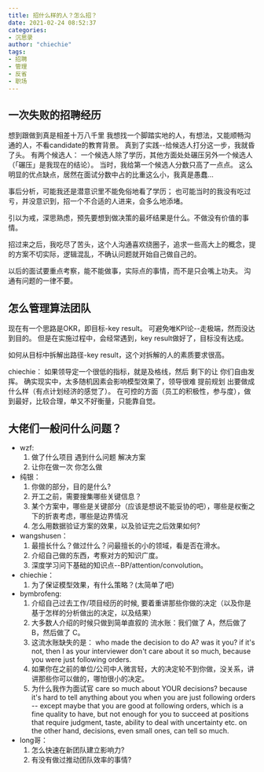 ```yaml
---
title: 招什么样的人？怎么招？
date: 2021-02-24 08:52:37
categories: 
- 沉思录
author: "chiechie"
tags:
- 招聘
- 管理
- 反省
- 职场
---
```




## 一次失败的招聘经历

想到跟做到真是相差十万八千里
我想找一个脚踏实地的人，有想法，又能顺畅沟通的人，不看candidate的教育背景。
真到了实践--给候选人打分这一步，我就昏了头。
有两个候选人： 一个候选人除了学历，其他方面处处碾压另外一个候选人（「碾压」是我现在的结论）。
当时，我给第一个候选人分数只高了一点点。
这么明显的优点缺点，居然在面试分数中占的比重这么小，我真是愚蠢...

事后分析，可能我还是潜意识里不能免俗地看了学历；
也可能当时的我没有吃过亏，并没意识到，招一个不合适的人进来，会多么地添堵。

引以为戒，深思熟虑，预先要想到做决策的最坏结果是什么。不做没有价值的事情。

招过来之后，我吃尽了苦头，这个人沟通喜欢绕圈子，追求一些高大上的概念，提的方案不切实际，逻辑混乱，不确认问题就开始自己做自己的。

以后的面试要重点考察，能不能做事，实际点的事情，而不是只会嘴上功夫。
沟通有问题的一律不要。


## 怎么管理算法团队

现在有一个思路是OKR，即目标-key result。
可避免唯KPI论--走极端，然而没达到目的。
但是在实施过程中，会经常遇到，key result做好了，目标没有达成。

如何从目标中拆解出路径-key result，这个对拆解的人的素质要求很高。


chiechie：
如果领导定一个很低的指标，就是及格线，然后 剩下的让 你们自由发挥。
确实现实中，太多随机因素会影响模型效果了，领导很难 提前规划 出要做成什么样（有点计划经济的感觉了）。
在可控的方面（员工的积极性，参与度），做到最好，比较合理，单又不好衡量，只能靠自觉。


## 大佬们一般问什么问题？

- wzf:
    1. 做了什么项目 遇到什么问题 解决方案
    2. 让你在做一次 你怎么做
- 纯银：
    1. 你做的部分，目的是什么?
    2. 开工之前，需要搜集哪些关键信息？
    3. 某个方案中，哪些是关键部分（应该是想说不能妥协的吧），哪些是权衡之下的折衷考虑，哪些是边界情况
    4. 怎么用数据验证方案的效果，以及验证完之后效果如何?
- wangshusen：
    1. 最擅长什么？做过什么？问最擅长的小的领域，看是否在滑水。
    2. 介绍自己做的东西，考察对方的知识广度。
    3. 深度学习问下基础的知识点--BP/attention/convolution。
- chiechie：
    1. 为了保证模型效果，有什么策略？(太简单了吧)
- bymbrofeng:
    1. 介绍自己过去工作/项目经历的时候, 要着重讲那些你做的决定（以及你是基于怎样的分析做出的决定，以及结果）
    2. 大多数人介绍的时候只做到简单直叙的 流水账：我们做了 A，然后做了 B，然后做了 C。
    3. 这流水账缺失的是： who made the decision to do A? was it you? if it's not, then I as your interviewer don't care about it so much, because you were just following orders. 
    4. 如果你在之前的单位/公司中人微言轻，大的决定轮不到你做，没关系，讲讲那些你可以做的，哪怕很小的决定。
    5. 为什么我作为面试官 care so much about YOUR decisions? because it's hard to tell anything about you when you are just following orders -- except maybe that you are good at following orders, which is a fine quality to have, but not enough for you to succeed at positions that require judgment, taste, ability to deal with uncertainty etc. on the other hand, decisions, even small ones, can tell so much.
- long哥：
  1. 怎么快速在新团队建立影响力?
  2. 有没有做过推动团队效率的事情?
